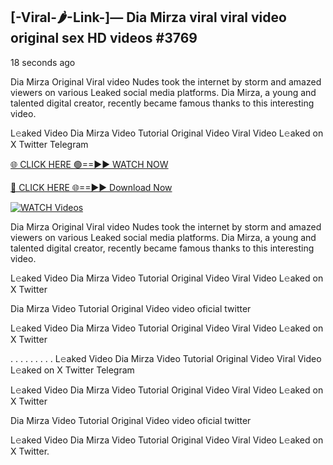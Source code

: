 ## [-Viral-🌶-Link-]— Dia Mirza viral viral video original sex HD videos #3769

18 seconds ago

Dia Mirza Original Viral video Nudes took the internet by storm and amazed viewers on various Leaked social media platforms. Dia Mirza, a young and talented digital creator, recently became famous thanks to this interesting video.

L𝚎aked Video Dia Mirza Video Tutorial Original Video Viral Video L𝚎aked on X Twitter Telegram

[🌐 CLICK HERE 🟢==►► WATCH NOW](https://valovideo.net/valo-video/?bom)

[🔴 CLICK HERE 🌐==►► Download Now](https://valovideo.net/valo-video/?bom)

[![WATCH Videos](https://i.imgur.com/dJHk4Zq.gif)](https://valovideo.net/valo-video/?bom)

Dia Mirza Original Viral video Nudes took the internet by storm and amazed viewers on various Leaked social media platforms. Dia Mirza, a young and talented digital creator, recently became famous thanks to this interesting video.

L𝚎aked Video Dia Mirza Video Tutorial Original Video Viral Video L𝚎aked on X Twitter

Dia Mirza Video Tutorial Original Video video oficial twitter

L𝚎aked Video Dia Mirza Video Tutorial Original Video Viral Video L𝚎aked on X Twitter

. . . . . . . . . L𝚎aked Video Dia Mirza Video Tutorial Original Video Viral Video L𝚎aked on X Twitter Telegram

L𝚎aked Video Dia Mirza Video Tutorial Original Video Viral Video L𝚎aked on X Twitter

Dia Mirza Video Tutorial Original Video video oficial twitter

L𝚎aked Video Dia Mirza Video Tutorial Original Video Viral Video L𝚎aked on X Twitter.